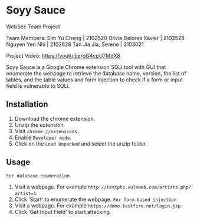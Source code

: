 # Soyy Sauce
WebSec Team Project

Team Members: 
Sim Yu Cheng          | 2102520 
Olivia Delores Xavier | 2102528
Nguyen Yen Nhi        | 2102628
Tan Jia Jia, Serene   | 2103021

Project Video: https://youtu.be/qG4cpU7MdX8

Soyy Sauce is a Google Chrome extension SQLi tool with GUI that enumerate the webpage to retrieve the database name, version, the list of tables, and the table values and form injection to check if a form or input field is vulnerable to SQLi.

## Installation
1. Download the chrome extension.
2. Unzip the extension.
3. Visit `chrome://extensions`.
4. Enable `Developer mode`.
5. Click on the `Load Unpacked` and select the unzip folder.

## Usage
``For database enumeration``
1. Visit a webpage. For example `http://testphp.vulnweb.com/artists.php?artist=1`.
2. Click 'Start' to enumerate the webpage.
``For form-based injection``
1. Visit a webpage. For example `https://demo.testfire.net/login.jsp`.
2. Click 'Get Input Field' to start attacking.


